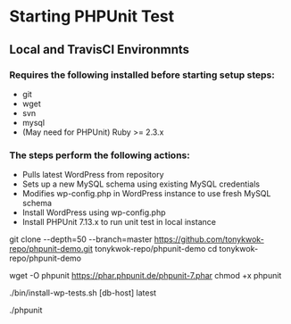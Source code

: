 # Starting PHPUnit Test
## Local and TravisCI Environmnts

### Requires the following installed before starting setup steps:
* git
* wget
* svn
* mysql
* (May need for PHPUnit) Ruby >= 2.3.x

### The steps perform the following actions:
* Pulls latest WordPress from repository
* Sets up a new MySQL schema using existing MySQL credentials
* Modifies wp-config.php in WordPress instance to use fresh MySQL schema
* Install WordPress using wp-config.php
* Install PHPUnit 7.13.x to run unit test in local instance


git clone --depth=50 --branch=master https://github.com/tonykwok-repo/phpunit-demo.git tonykwok-repo/phpunit-demo
cd tonykwok-repo/phpunit-demo

wget -O phpunit https://phar.phpunit.de/phpunit-7.phar
chmod +x phpunit

./bin/install-wp-tests.sh <db-name> <db-user> <db-pass> [db-host] latest

./phpunit
